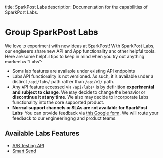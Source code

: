 title: SparkPost Labs
description: Documentation for the capabilities of SparkPost Labs.

# Group SparkPost Labs

We love to experiment with new ideas at SparkPost!
With SparkPost Labs, our engineers share new API and App functionality and other helpful tools. Here are some helpful tips to keep in mind when you try out anything marked as “Labs”:

* Some lab features are available under existing API endpoints
* Labs API functionality is not versioned. As such, it is available under a distinct `/api/labs/` path rather than `/api/v1/` path. 
* Any API feature accessed via `/api/labs/` is by definition **experimental and subject to change**. We may decide to change the behavior or **discontinue it at any time**. We also may decide to incorporate Labs functionality into the core supported product.
* **Normal support channels or SLAs are not available for SparkPost Labs**. You can provide feedback via [this Google form](https://goo.gl/forms/qvTW9BbmQFsFTZB03). We will route your feedback to our engineeringing and product teams.

## Available Labs Features

* [A/B Testing API](/api/ab-testing.html)
* [Smart Send](/api/transmissions.html#header-options-attributes)
